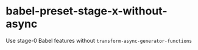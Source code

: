 # babel-preset-stage-x-without-async
Use stage-0 Babel features without `transform-async-generator-functions`
